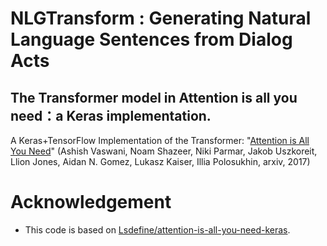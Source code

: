 # NLGTransform : Generating Natural Language Sentences from Dialog Acts

## The Transformer model in Attention is all you need：a Keras implementation.
A Keras+TensorFlow Implementation of the Transformer: "[Attention is All You Need](https://arxiv.org/abs/1706.03762)" (Ashish Vaswani, Noam Shazeer, Niki Parmar, Jakob Uszkoreit, Llion Jones, Aidan N. Gomez, Lukasz Kaiser, Illia Polosukhin, arxiv, 2017)



# Acknowledgement
- This code is based on [Lsdefine/attention-is-all-you-need-keras](https://github.com/Lsdefine/attention-is-all-you-need-keras).

